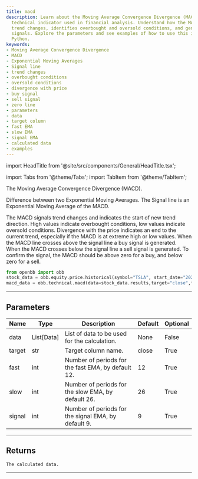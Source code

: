 ```yaml
---
title: macd
description: Learn about the Moving Average Convergence Divergence (MACD), a powerful
  technical indicator used in financial analysis. Understand how the MACD signals
  trend changes, identifies overbought and oversold conditions, and generates buy/sell
  signals. Explore the parameters and see examples of how to use this indicator in
  Python.
keywords:
- Moving Average Convergence Divergence
- MACD
- Exponential Moving Averages
- Signal line
- trend changes
- overbought conditions
- oversold conditions
- divergence with price
- buy signal
- sell signal
- zero line
- parameters
- data
- target column
- fast EMA
- slow EMA
- signal EMA
- calculated data
- examples
---
```


import HeadTitle from '@site/src/components/General/HeadTitle.tsx';

<HeadTitle title="technical /macd - Reference | OpenBB Platform Docs" />

<!-- markdownlint-disable MD012 MD031 MD033 -->

import Tabs from '@theme/Tabs';
import TabItem from '@theme/TabItem';

The Moving Average Convergence Divergence (MACD).

Difference between two Exponential Moving Averages. The Signal line is an
Exponential Moving Average of the MACD.

The MACD signals trend changes and indicates the start of new trend direction.
High values indicate overbought conditions, low values indicate oversold conditions.
Divergence with the price indicates an end to the current trend, especially if the
MACD is at extreme high or low values. When the MACD line crosses above the
signal line a buy signal is generated. When the MACD crosses below the signal line a
sell signal is generated. To confirm the signal, the MACD should be above zero for a buy,
and below zero for a sell.
```python
from openbb import obb
stock_data = obb.equity.price.historical(symbol="TSLA", start_date="2023-01-01", provider="fmp")
macd_data = obb.technical.macd(data=stock_data.results,target="close",fast=12,slow=26,signal=9)
```


---

## Parameters

<Tabs>
<TabItem value="standard" label="Standard">

| Name | Type | Description | Default | Optional |
| ---- | ---- | ----------- | ------- | -------- |
| data | List[Data] | List of data to be used for the calculation. | None | False |
| target | str | Target column name. | close | True |
| fast | int | Number of periods for the fast EMA, by default 12. | 12 | True |
| slow | int | Number of periods for the slow EMA, by default 26. | 26 | True |
| signal | int | Number of periods for the signal EMA, by default 9. | 9 | True |
</TabItem>

</Tabs>

---

## Returns

```python wordwrap
The calculated data.
```

---

